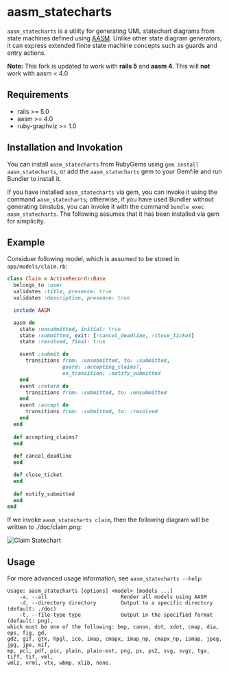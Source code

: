 aasm_statecharts
================

`aasm_statecharts` is a utility for generating UML statechart diagrams from state machines defined using [AASM](https://github.com/aasm/aasm). Unlike other state diagram generators, it can express extended finite state machine concepts such as guards and entry actions.

**Note:**  This fork is updated to work with **rails 5** and **aasm 4**.  This will **not** work with aasm < 4.0

Requirements
------------
- rails >= 5.0
- aasm >= 4.0
- ruby-graphviz >= 1.0


Installation and Invokation
---------------------------

You can install `aasm_statecharts` from RubyGems using `gem install aasm_statecharts`, or add the `aasm_statecharts` gem to your Gemfile and run Bundler to install it.

If you have installed `aasm_statecharts` via gem, you can invoke it using the command `aasm_statecharts`; otherwise, if you have used Bundler without generating binstubs, you can invoke it with the command `bundle exec aasm_statecharts`. The following assumes that it has been installed via gem for simplicity.

Example
-------

Considuer following model, which is assumed to be stored in `app/models/claim.rb`:
```rb
class Claim < ActiveRecord::Base
  belongs_to :user
  validates :title, presence: true
  validates :description, presence: true

  include AASM

  aasm do
    state :unsubmitted, initial: true
    state :submitted, exit: [:cancel_deadline, :close_ticket]
    state :resolved, final: true

    event :submit do
      transitions from: :unsubmitted, to: :submitted,
                  guard: :accepting_claims?,
                  on_transition: :notify_submitted
    end
    event :return do
      transitions from: :submitted, to: :unsubmitted
    end
    event :accept do
      transitions from: :submitted, to: :resolved
    end
  end
  
  def accepting_claims?
  end
  
  def cancel_deadline
  end

  def close_ticket
  end
  
  def notify_submitted
  end
end
```

If we invoke `aasm_statecharts claim`, then the following diagram will be written to ./doc/claim.png:

![Claim Statechart](https://raw.githubusercontent.com/WorkflowsOnRails/aasm_statecharts/master/doc/claim.png)


Usage
-----

For more advanced usage information, see `aasm_statecharts --help`:

    Usage: aasm_statecharts [options] <model> [models ...]
        -a, --all                        Render all models using AASM
        -d, --directory directory        Output to a specific directory (default: ./doc)
        -t, --file-type type             Output in the specified format (default: png),
    which must be one of the following: bmp, canon, dot, xdot, cmap, dia, eps, fig, gd,
    gd2, gif, gtk, hpgl, ico, imap, cmapx, imap_np, cmapx_np, ismap, jpeg, jpg, jpe, mif,
    mp, pcl, pdf, pic, plain, plain-ext, png, ps, ps2, svg, svgz, tga, tiff, tif, vml,
    vmlz, vrml, vtx, wbmp, xlib, none.
